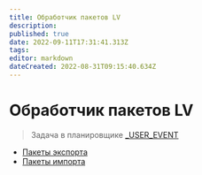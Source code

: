 ```yaml
---
title: Обработчик пакетов LV
description: 
published: true
date: 2022-09-11T17:31:41.313Z
tags: 
editor: markdown
dateCreated: 2022-08-31T09:15:40.634Z
---
```


# Обработчик пакетов LV


>Задача в планировщике [\_USER\_EVENT](../../../administrirovanie/sobytiinaya-model/\_user\_event.md)


* [Пакеты экспорта](pakety-eksporta/)
* [Пакеты импорта](pakety-importa.md)

